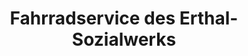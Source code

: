 ---
title: "Fahrradservice des Erthal-Sozialwerks"
url: /wuerzburg/fahrradservice-des-erthal-sozialwerks/
shop: Fahrrad
---